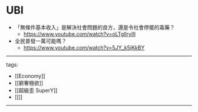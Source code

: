 # UBI

* 「無條件基本收入」是解決社會問題的良方，還是令社會停擺的毒藥？
  * https://www.youtube.com/watch?v=oLTgIlryIII
* 全民普發一萬可能嗎？
  * https://www.youtube.com/watch?v=5JY_k5jKkBY


---
tags:
  - [[Economy]]
  - [[窮奢極欲]]
  - [[超級歪 SuperY]]
  - [[]]
---